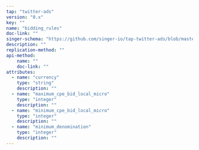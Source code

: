 ```yaml
---
tap: "twitter-ads"
version: "0.x"
key: ""
name: "bidding_rules"
doc-link: ""
singer-schema: "https://github.com/singer-io/tap-twitter-ads/blob/master/tap_twitter_ads/schemas/bidding_rules.json"
description: ""
replication-method: ""
api-method:
    name: ""
    doc-link: ""
attributes:
  - name: "currency"
    type: "string"
    description: ""
  - name: "maximum_cpe_bid_local_micro"
    type: "integer"
    description: ""
  - name: "minimum_cpe_bid_local_micro"
    type: "integer"
    description: ""
  - name: "minimum_denomination"
    type: "integer"
    description: ""
---
```

